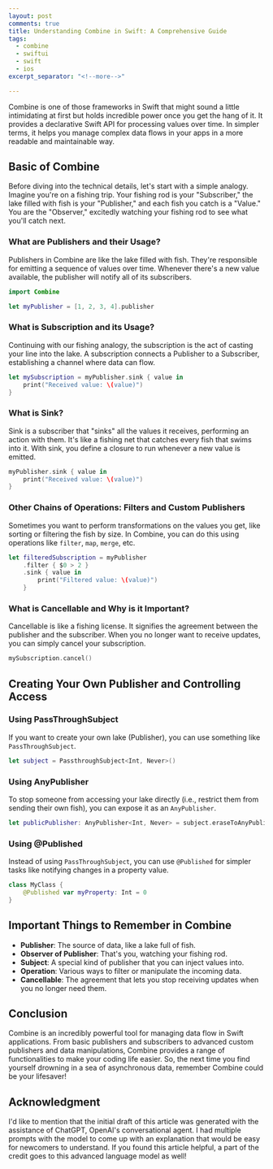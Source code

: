 ```yaml
---
layout: post
comments: true
title: Understanding Combine in Swift: A Comprehensive Guide
tags:
  - combine
  - swiftui
  - swift
  - ios
excerpt_separator: "<!--more-->"

---
```


Combine is one of those frameworks in Swift that might sound a little intimidating at first but holds incredible power once you get the hang of it. It provides a declarative Swift API for processing values over time. In simpler terms, it helps you manage complex data flows in your apps in a more readable and maintainable way.

## Basic of Combine

Before diving into the technical details, let's start with a simple analogy. Imagine you're on a fishing trip. Your fishing rod is your "Subscriber," the lake filled with fish is your "Publisher," and each fish you catch is a "Value." You are the "Observer," excitedly watching your fishing rod to see what you'll catch next.

### What are Publishers and their Usage?

Publishers in Combine are like the lake filled with fish. They're responsible for emitting a sequence of values over time. Whenever there's a new value available, the publisher will notify all of its subscribers.

```swift
import Combine

let myPublisher = [1, 2, 3, 4].publisher
```

### What is Subscription and its Usage?

Continuing with our fishing analogy, the subscription is the act of casting your line into the lake. A subscription connects a Publisher to a Subscriber, establishing a channel where data can flow.

```swift
let mySubscription = myPublisher.sink { value in
    print("Received value: \(value)")
}
```

### What is Sink?

Sink is a subscriber that "sinks" all the values it receives, performing an action with them. It's like a fishing net that catches every fish that swims into it. With sink, you define a closure to run whenever a new value is emitted.

```swift
myPublisher.sink { value in
    print("Received value: \(value)")
}
```

### Other Chains of Operations: Filters and Custom Publishers

Sometimes you want to perform transformations on the values you get, like sorting or filtering the fish by size. In Combine, you can do this using operations like `filter`, `map`, `merge`, etc.

```swift
let filteredSubscription = myPublisher
    .filter { $0 > 2 }
    .sink { value in
        print("Filtered value: \(value)")
    }
```

### What is Cancellable and Why is it Important?

Cancellable is like a fishing license. It signifies the agreement between the publisher and the subscriber. When you no longer want to receive updates, you can simply cancel your subscription.

```swift
mySubscription.cancel()
```

## Creating Your Own Publisher and Controlling Access

### Using PassThroughSubject

If you want to create your own lake (Publisher), you can use something like `PassThroughSubject`.

```swift
let subject = PassthroughSubject<Int, Never>()
```

### Using AnyPublisher

To stop someone from accessing your lake directly (i.e., restrict them from sending their own fish), you can expose it as an `AnyPublisher`.

```swift
let publicPublisher: AnyPublisher<Int, Never> = subject.eraseToAnyPublisher()
```

### Using @Published

Instead of using `PassThroughSubject`, you can use `@Published` for simpler tasks like notifying changes in a property value.

```swift
class MyClass {
    @Published var myProperty: Int = 0
}
```

## Important Things to Remember in Combine

- **Publisher**: The source of data, like a lake full of fish.
- **Observer of Publisher**: That's you, watching your fishing rod.
- **Subject**: A special kind of publisher that you can inject values into.
- **Operation**: Various ways to filter or manipulate the incoming data.
- **Cancellable**: The agreement that lets you stop receiving updates when you no longer need them.

## Conclusion

Combine is an incredibly powerful tool for managing data flow in Swift applications. From basic publishers and subscribers to advanced custom publishers and data manipulations, Combine provides a range of functionalities to make your coding life easier. So, the next time you find yourself drowning in a sea of asynchronous data, remember Combine could be your lifesaver!

## Acknowledgment

I'd like to mention that the initial draft of this article was generated with the assistance of ChatGPT, OpenAI's conversational agent. I had multiple prompts with the model to come up with an explanation that would be easy for newcomers to understand. If you found this article helpful, a part of the credit goes to this advanced language model as well!

